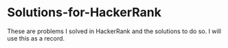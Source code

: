 # Solutions-for-HackerRank
These are problems I solved in HackerRank and the solutions to do so. I will use this as a record.
